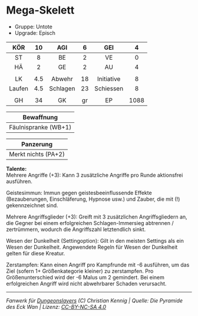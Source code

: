 # Mega-Skelett  
- Gruppe: Untote  
- Upgrade: Episch  

| KÖR | 10 | AGI | 6 | GEI | 4 |
| :-: | :-: | :-: | :-: | :-: | :-: |
| ST | 8 | BE | 2 | VE | 0 |
| HÄ | 2 | GE | 2 | AU | 4 |
|  |
| LK | 4.5 | Abwehr | 18 | Initiative | 8 |
| Laufen | 4.5 | Schlagen | 23 | Schiessen | 8 |
|  |
| GH | 34 | GK | gr | EP | 1088 |

| Bewaffnung |
| --- |
| Fäulnispranke (WB+1) |


| Panzerung |
| --- |
| Merkt nichts (PA+2) |


**Talente:**  
Mehrere Angriffe (+3): Kann 3 zusätzliche Angriffe pro Runde aktionsfrei ausführen.

Geistesimmun: Immun gegen geistesbeeinflussende Effekte (Bezauberungen, Einschläferung, Hypnose usw.) und Zauber, die mit (!) gekennzeichnet sind.

Mehrere Angriffsglieder (+3): Greift mit 3 zusätzlichen Angriffsgliedern an, die Gegner bei einem erfolgreichen Schlagen-Immersieg abtrennen / zertrümmern, wodurch die Angriffszahl letztendlich sinkt.

Wesen der Dunkelheit (Settingoption): Gilt in den meisten Settings als ein Wesen der Dunkelheit. Angewendete Regeln für Wesen der Dunkelheit gelten für diese Kreatur.

Zerstampfen: Kann einen Angriff pro Kampfrunde mit -6 ausführen, um das Ziel (sofern 1+ Größenkategorie kleiner) zu zerstampfen. Pro Größenunterschied wird der -6 Malus um 2 gemindert. Bei einem erfolgreichen Angriff wird nicht abwehrbarer Schaden verursacht.





___
*Fanwerk für [Dungeonslayers](https://www.dungeonslayers.net/) (C) Christian Kennig | Quelle: Die Pyramide des Eck Wan | Lizenz: [CC-BY-NC-SA 4.0](https://creativecommons.org/licenses/by-nc-sa/4.0/deed.de)*